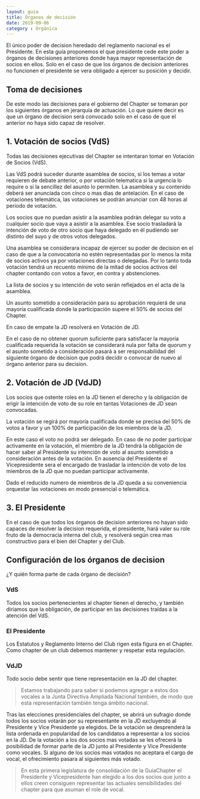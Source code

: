 ```yaml
---
layout: guia
title: Órganos de decisión
date: 2019-09-06
category : Orgánica
---
```


El único poder de decision heredado del reglamento nacional es el Presidente. En esta guía proponemos el que presidente cede este poder a órganos de decisiones anteriores donde haya mayor representación de socios en ellos. Solo en el caso de que los órganos de decision anteriores no funcionen el presidente se vera obligado a ejercer su posición y decidir.

## Toma de decisiones

De este modo las decisiones para el gobierno del Chapter se tomaran por los siguientes órganos en jerarquía de actuación. Lo que quiere decir es que un órgano de decision será convocado solo en el caso de que el anterior no haya sido capaz de resolver.

## 1. Votación de socios (VdS)

Todas las decisiones ejecutivas del Chapter se intentaran tomar en Votación de Socios (VdS).

Las VdS podrá suceder durante asamblea de socios, si los temas a votar requieren de debate anterior, o por votación telematica si la urgencia lo require o si la sencillez del asunto lo permiten. La asamblea y su contenido deberá ser anunciada con cinco o mas dias de antelación. En el caso de votaciones telemática, las votaciones se podrán anunciar con 48 horas al periodo de votación.

Los socios que no puedan asistir a la asamblea podrán delegar su voto a cualquier socio que vaya a asistir a la asamblea. Ese socio trasladará la intención de voto de otro socio que haya delegado en él pudiendo ser distinto del suyo y de otros votos delegados.

Una asamblea se considerara incapaz de ejercer su poder de decision en el caso de que a la convocatoria no estén representadas por lo menos la mita de socios activos ya por votaciones directas o delegadas. Por lo tanto toda votación tendrá un recuento mínimo de la mitad de socios activos del chapter contando con votos a favor, en contra y abstenciones.

La lista de socios y su intención de voto serán reflejados en el acta de la asamblea.

Un asunto sometido a consideración para su aprobación requierá de una mayoría cualificada donde la participación supere el 50% de socios del Chapter.

En caso de empate la JD resolverá en Votación de JD.

En el caso de no obtener quorum suficiente para satisfacer la mayoría cualificada requerida la votación se considerará nula por falta de quorum y el asunto sometido a consideración pasará a ser responsabilidad del siguiente órgano de decision que podrá decidir o convocar de nuevo al órgano anterior para su decision.

## 2. Votación de JD (VdJD)

Los socios que ostente roles en la JD tienen el derecho y la obligación de erigir la intención de voto de su role en tantas Votaciones de JD sean convocadas.

La votación se regirá por mayoría cualificada donde se precisa del 50% de votos a favor y un 100% de participación de los miembros de la JD.

En este caso el voto no podrá ser delegado. En caso de no poder participar activamente en la votación, el miembro de la JD tendrá la obligación de hacer saber al Presidente su intención de voto al asunto sometido a consideración antes de la votación. En ausencia del Presidente el Vicepresidente sera el encargado de trasladar la intención de voto de los miembros de la JD que no puedan participar activamente.

Dado el reducido numero de miembros de la JD queda a su conveniencia orquestar las votaciones en modo presencial o telemática.

## 3. El Presidente

En el caso de que todos los órganos de decision anteriores no hayan sido capaces de resolver la decision requerida, el presidente, hará valer su role fruto de la democracia interna del club, y resolverá según crea mas constructivo para el bien del Chapter y del Club.

## Configuración de los órganos de decision

¿Y quién forma parte de cada órgano de decisión?

### VdS

Todos los socios pertenecientes al chapter tienen el derecho, y también diríamos que la obligación, de participar en las decisiones traídas a la atención del VdS.

### El Presidente

Los Estatutos y Reglamento Interno del Club rigen esta figura en el Chapter. Como chapter de un club debemos mantener y respetar esta regulación.

### VdJD

Todo socio debe sentir que tiene representación en la JD del chapter.
> Estamos trabajando para saber si podemos agregar a estos dos vocales a la Junta Directiva Ampliada Nacional también, de modo que esta representación también tenga ámbito nacional.

Tras las elecciones presidenciales del chapter, se abrirá un sufragio donde todos los socios votarán por su representante en la JD excluyendo al Presidente y Vice Presidente ya elegidos.
De la votación se desprenderá la lista ordenada en popularidad de los candidatos a representar a los socios en la JD.
De la votación a los dos socios mas votadas se les ofrecerá la posibilidad de formar parte de la JD junto al Presidente y Vice Presidente como vocales.
Si alguno de los socios mas votados no aceptara el cargo de vocal, el ofrecimiento pasara al siguientes más votado.

> En esta primera legislatura de consolidación de la GuiaChapter el Presidente y Vicepresidente han elegido a los dos socios que junto a ellos creen consiguen representar las actuales sensibilidades del chapter para que asuman el role de vocal.
